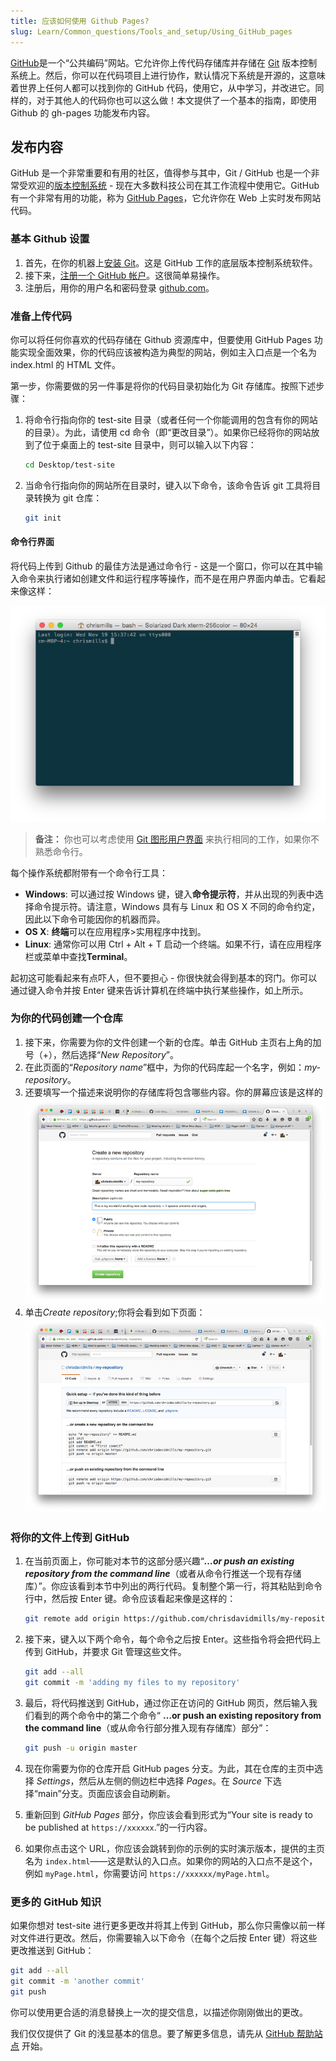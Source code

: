 ```yaml
---
title: 应该如何使用 Github Pages?
slug: Learn/Common_questions/Tools_and_setup/Using_GitHub_pages
---
```


[GitHub](https://github.com/)是一个“公共编码”网站。它允许你上传代码存储库并存储在 [Git](http://git-scm.com/) 版本控制系统上。然后，你可以在代码项目上进行协作，默认情况下系统是开源的，这意味着世界上任何人都可以找到你的 GitHub 代码，使用它，从中学习，并改进它。同样的，对于其他人的代码你也可以这么做！本文提供了一个基本的指南，即使用 Github 的 gh-pages 功能发布内容。

## 发布内容

GitHub 是一个非常重要和有用的社区，值得参与其中，Git / GitHub 也是一个非常受欢迎的[版本控制系统](http://git-scm.com/book/en/v2/Getting-Started-About-Version-Control) - 现在大多数科技公司在其工作流程中使用它。GitHub 有一个非常有用的功能，称为 [GitHub Pages](https://pages.github.com/)，它允许你在 Web 上实时发布网站代码。

### 基本 Github 设置

1. 首先，在你的机器上[安装 Git](http://git-scm.com/downloads)。这是 GitHub 工作的底层版本控制系统软件。
2. 接下来，[注册一个 GitHub 帐户](https://github.com/join)。这很简单易操作。
3. 注册后，用你的用户名和密码登录 [github.com](https://github.com/)。

### 准备上传代码

你可以将任何你喜欢的代码存储在 Github 资源库中，但要使用 GitHub Pages 功能实现全面效果，你的代码应该被构造为典型的网站，例如主入口点是一个名为 index.html 的 HTML 文件。

第一步，你需要做的另一件事是将你的代码目录初始化为 Git 存储库。按照下述步骤：

1. 将命令行指向你的 test-site 目录（或者任何一个你能调用的包含有你的网站的目录）。为此，请使用 cd 命令（即“更改目录”）。如果你已经将你的网站放到了位于桌面上的 test-site 目录中，则可以输入以下内容：

   ```bash
   cd Desktop/test-site
   ```

2. 当命令行指向你的网站所在目录时，键入以下命令，该命令告诉 git 工具将目录转换为 git 仓库：

   ```bash
   git init
   ```

#### 命令行界面

将代码上传到 Github 的最佳方法是通过命令行 - 这是一个窗口，你可以在其中输入命令来执行诸如创建文件和运行程序等操作，而不是在用户界面内单击。它看起来像这样：

![](command-line.png)

> **备注：** 你也可以考虑使用 [Git 图形用户界面](http://git-scm.com/downloads/guis) 来执行相同的工作，如果你不熟悉命令行。

每个操作系统都附带有一个命令行工具：

- **Windows**: 可以通过按 Windows 键，键入**命令提示符**，并从出现的列表中选择命令提示符。请注意，Windows 具有与 Linux 和 OS X 不同的命令约定，因此以下命令可能因你的机器而异。
- **OS X**: **终端**可以在应用程序>实用程序中找到。
- **Linux**: 通常你可以用 Ctrl + Alt + T 启动一个终端。如果不行，请在应用程序栏或菜单中查找**Terminal**。

起初这可能看起来有点吓人，但不要担心 - 你很快就会得到基本的窍门。你可以通过键入命令并按 Enter 键来告诉计算机在终端中执行某些操作，如上所示。

### 为你的代码创建一个仓库

1. 接下来，你需要为你的文件创建一个新的仓库。单击 GitHub 主页右上角的加号（+），然后选择“_New Repository_”。
2. 在此页面的“_Repository name_”框中，为你的代码库起一个名字，例如：_my-repository_。
3. 还要填写一个描述来说明你的存储库将包含哪些内容。你的屏幕应该是这样的
   ![](create-new-repo.png)
4. 单击*Create repository*;你将会看到如下页面：
   ![](github-repo.png)

### 将你的文件上传到 GitHub

1. 在当前页面上，你可能对本节的这部分感兴趣“**_…or push an existing repository from the command line_**（或者从命令行推送一个现有存储库）”。你应该看到本节中列出的两行代码。复制整个第一行，将其粘贴到命令行中，然后按 Enter 键。命令应该看起来像是这样的：

   ```bash
   git remote add origin https://github.com/chrisdavidmills/my-repository.git
   ```

2. 接下来，键入以下两个命令，每个命令之后按 Enter。这些指令将会把代码上传到 GitHub，并要求 Git 管理这些文件。

   ```bash
   git add --all
   git commit -m 'adding my files to my repository'
   ```

3. 最后，将代码推送到 GitHub，通过你正在访问的 GitHub 网页，然后输入我们看到的两个命令中的第二个命令“ **…or push an existing repository from the command line**（或从命令行部分推入现有存储库）部分”：

   ```bash
   git push -u origin master
   ```

4. 现在你需要为你的仓库开启 GitHub pages 分支。为此，其在仓库的主页中选择 _Settings_，然后从左侧的侧边栏中选择 _Pages_。在 _Source_ 下选择“main”分支。页面应该会自动刷新。
5. 重新回到 _GitHub Pages_ 部分，你应该会看到形式为“Your site is ready to be published at `https://xxxxxx`.”的一行内容。
6. 如果你点击这个 URL，你应该会跳转到你的示例的实时演示版本，提供的主页名为 `index.html`——这是默认的入口点。如果你的网站的入口点不是这个，例如 `myPage.html`，你需要访问 `https://xxxxxx/myPage.html`。

### 更多的 GitHub 知识

如果你想对 test-site 进行更多更改并将其上传到 GitHub，那么你只需像以前一样对文件进行更改。然后，你需要输入以下命令（在每个之后按 Enter 键）将这些更改推送到 GitHub：

```bash
git add --all
git commit -m 'another commit'
git push
```

你可以使用更合适的消息替换上一次的提交信息，以描述你刚刚做出的更改。

我们仅仅提供了 Git 的浅显基本的信息。要了解更多信息，请先从 [GitHub 帮助站点](https://help.github.com/index.html) 开始。
